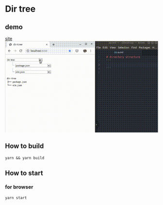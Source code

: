 # Dir tree

## demo
[site](https://dir-tree.netlify.com/)
![demo](https://github.com/care0717/dir-tree/blob/media/images/sample.gif)

## How to build 
`yarn && yarn build`

## How to start
### for browser
`yarn start`

